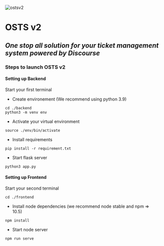 ![ostsv2](https://t19support.cs3001.site/uploads/default/original/1X/c9080c9bb92d0268dfb7f79c88042a2a27bb240c.jpeg)

# OSTS v2

## _One stop all solution for your ticket management system powered by Discourse_


### Steps to launch OSTS v2

#### Setting up Backend 
Start your first terminal
- Create environement (We recommend using python 3.9)
```
cd ./backend
python3 -m venv env
```
- Activate your virtual environment
```
source ./env/bin/activate
```
- Install requirements
```
pip install -r requirement.txt
```
- Start flask server
```
python3 app.py
```



#### Setting up Frontend

Start your second terminal
```
cd ./frontend
```
- Install node dependencies (we recommend node stable and npm => 10.5)
```
npm install
```
- Start node server
```
npm run serve
```
